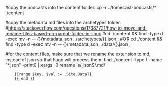 #copy the podcasts into the content folder.
cp -r ../tomecast-podcasts/* ./content

#copy the metadata.md files into the archetypes folder.
#https://stackoverflow.com/questions/17387721/how-to-move-and-rename-files-based-on-parent-folder-in-linux
#cd ./content && find -type d -exec mv -n -- {}/metadata.json ../archetypes/{}.json \;
#OR
cd ./content && find -type d -exec mv -n -- {}/metadata.json ../data/{}.json \;

#for the content files, make sure that we rename the extension to md, instead of json so that hugo will process them. 
find ./content -type f -name "*.json" -print0 | xargs -0 rename 's/.json$/.md/'


        {{range $key, $val := .Site.Data}}
        {{ end }}
